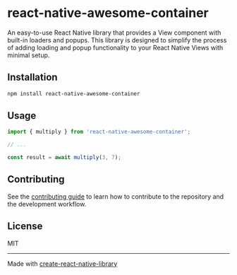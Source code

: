 # react-native-awesome-container

An easy-to-use React Native library that provides a View component with built-in loaders and popups. This library is designed to simplify the process of adding loading and popup functionality to your React Native Views with minimal setup.

## Installation

```sh
npm install react-native-awesome-container
```

## Usage

```js
import { multiply } from 'react-native-awesome-container';

// ...

const result = await multiply(3, 7);
```

## Contributing

See the [contributing guide](CONTRIBUTING.md) to learn how to contribute to the repository and the development workflow.

## License

MIT

---

Made with [create-react-native-library](https://github.com/callstack/react-native-builder-bob)
